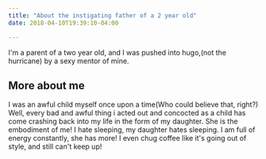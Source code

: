 ```yaml
---
title: "About the instigating father of a 2 year old"
date: 2018-04-10T19:39:10-04:00

---
```


I'm a parent of a two year old, and I was pushed into hugo,(not the hurricane) by a sexy mentor of mine.

## More about me

I was an awful child myself once upon a time(Who could believe that, right?)  Well, every bad and awful thing i acted out and concocted as a child has come crashing back into my life in the form of my daughter.  She is the embodiment of me!  I hate sleeping, my daughter hates sleeping.  I am full of energy constantly, she has more!  I even chug coffee like it's going out of style, and still can't keep up!
